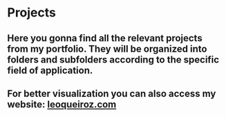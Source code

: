 # Projects

## Here you gonna find all the relevant projects from my portfolio. They will be organized into folders and subfolders according to the specific field of application.

## For better visualization you can also access my website: [leoqueiroz.com](http://leoqueiroz.com)
